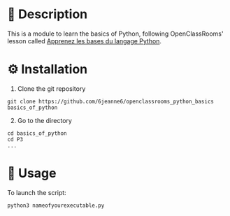 # 📖 Description

This is a module to learn the basics of Python, following OpenClassRooms' lesson called [Apprenez les bases du langage Python](https://openclassrooms.com/fr/courses/7168871-apprenez-les-bases-du-langage-python).

# ⚙️ Installation

1. Clone the git repository

```
git clone https://github.com/6jeanne6/openclassrooms_python_basics basics_of_python
```

2. Go to the directory

```
cd basics_of_python
cd P3
...
```

# 🚀 Usage

To launch the script: 

```
python3 nameofyourexecutable.py
```